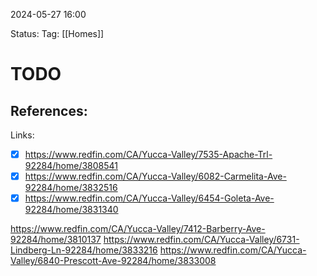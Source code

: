 

2024-05-27 16:00

Status:
Tag: [[Homes]]

# TODO


## References:

Links:

- [x] https://www.redfin.com/CA/Yucca-Valley/7535-Apache-Trl-92284/home/3808541
- [x] https://www.redfin.com/CA/Yucca-Valley/6082-Carmelita-Ave-92284/home/3832516
- [x] https://www.redfin.com/CA/Yucca-Valley/6454-Goleta-Ave-92284/home/3831340

https://www.redfin.com/CA/Yucca-Valley/7412-Barberry-Ave-92284/home/3810137
https://www.redfin.com/CA/Yucca-Valley/6731-Lindberg-Ln-92284/home/3833216
https://www.redfin.com/CA/Yucca-Valley/6840-Prescott-Ave-92284/home/3833008
